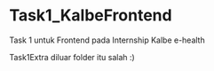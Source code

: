 # Task1_KalbeFrontend
Task 1 untuk Frontend pada Internship Kalbe e-health 

Task1Extra diluar folder itu salah :)
